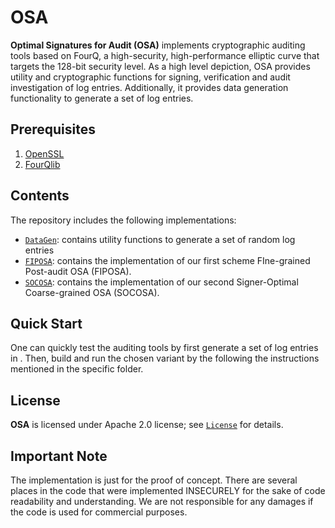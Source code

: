 # OSA
**Optimal Signatures for Audit (OSA)** implements cryptographic auditing tools based on FourQ, a high-security, high-performance elliptic curve that targets the 128-bit security level.
As a high level depiction, OSA provides utility and cryptographic functions for signing, verification and audit investigation of log entries. Additionally, it provides data generation functionality to generate a set of log entries.


## Prerequisites
1. [OpenSSL](https://www.openssl.org/)
2. [FourQlib](https://github.com/microsoft/FourQlib/tree/master/FourQ_ARM)


## Contents

The repository includes the following implementations:
* [`DataGen`](datagen/): contains utility functions to generate a set of random log entries
* [`FIPOSA`](fiposa/): contains the implementation of our first scheme FIne-grained Post-audit OSA (FIPOSA).
* [`SOCOSA`](socosa/): contains the implementation of our second Signer-Optimal Coarse-grained OSA (SOCOSA).



## Quick Start

One can quickly test the auditing tools by first generate a set of log entries in [](datagen/). Then, build and run the chosen variant by the following the instructions mentioned in the specific folder.

## License

**OSA** is licensed under Apache 2.0 license; see [`License`](LICENSE) for details.


## Important Note

The implementation is just for the proof of concept. There are several places in the code that were implemented INSECURELY for the sake of code readability and understanding. We are not responsible for any damages if the code is used for commercial purposes.
